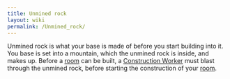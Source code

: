 ```yaml
---
title: Unmined rock
layout: wiki
permalink: /Unmined_rock/
---
```


Unmined rock is what your base is made of before you start building into
it. You base is set into a mountain, which the unmined rock is inside,
and makes up. Before a [room](/room "wikilink") can be built, a
[Construction Worker](/Construction_Worker "wikilink") must blast
through the unmined rock, before starting the construction of your
[room](/room "wikilink").